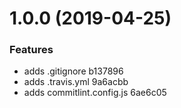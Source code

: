 # 1.0.0 (2019-04-25)

### Features

- adds .gitignore b137896
- adds .travis.yml 9a6acbb
- adds commitlint.config.js 6ae6c05
